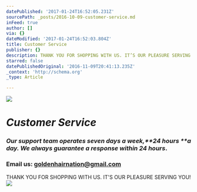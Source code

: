```yaml
---
datePublished: '2017-01-24T16:52:05.231Z'
sourcePath: _posts/2016-10-09-customer-service.md
inFeed: true
author: []
via: {}
dateModified: '2017-01-24T16:52:03.804Z'
title: Customer Service
publisher: {}
description: THANK YOU FOR SHOPPING WITH US. IT’S OUR PLEASURE SERVING YOU!
starred: false
datePublishedOriginal: '2016-11-09T20:41:13.235Z'
_context: 'http://schema.org'
_type: Article

---
```

![](https://the-grid-user-content.s3-us-west-2.amazonaws.com/b5bfc6f3-1bbb-43ac-bb18-cc6f6563b957.jpg)

# _**Customer Service**_

### _Our support team operates seven days a week,**24 hours **a day. We always guarantee a response within **24 hours**_.

### Email us: goldenhairnation@gmail.com

THANK YOU FOR SHOPPING WITH US. IT'S OUR PLEASURE SERVING YOU!
![](https://the-grid-user-content.s3-us-west-2.amazonaws.com/ee7182c0-7e4f-4421-bb5b-804bb8ca3c34.png)